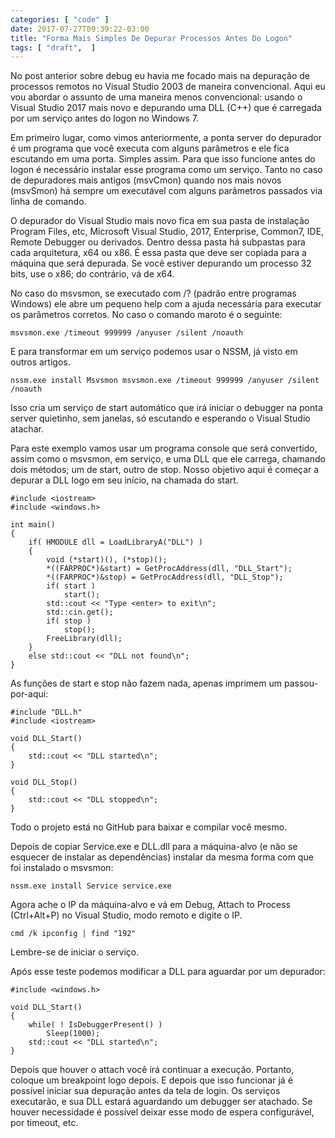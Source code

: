 ```yaml
---
categories: [ "code" ]
date: 2017-07-27T09:39:22-03:00
title: "Forma Mais Simples De Depurar Processos Antes Do Logon"
tags: [ "draft",  ]
---
```

No post anterior sobre debug eu havia me focado mais na depuração de processos remotos no Visual Studio 2003 de maneira convencional. Aqui eu vou abordar o assunto de uma maneira menos convencional: usando o Visual Studio 2017 mais novo e depurando uma DLL (C++) que é carregada por um serviço antes do logon no Windows 7.

Em primeiro lugar, como vimos anteriormente, a ponta server do depurador é um programa que você executa com alguns parâmetros e ele fica escutando em uma porta. Simples assim. Para que isso funcione antes do logon é necessário instalar esse programa como um serviço. Tanto no caso de depuradores mais antigos (msvCmon) quando nos mais novos (msvSmon) há sempre um executável com alguns parâmetros passados via linha de comando.

O depurador do Visual Studio mais novo fica em sua pasta de instalação Program Files, etc, Microsoft Visual Studio, 2017, Enterprise, Common7, IDE, Remote Debugger ou derivados. Dentro dessa pasta há subpastas para cada arquitetura, x64 ou x86. É essa pasta que deve ser copiada para a máquina que será depurada. Se você estiver depurando um processo 32 bits, use o x86; do contrário, vá de x64.

No caso do msvsmon, se executado com /? (padrão entre programas Windows) ele abre um pequeno help com a ajuda necessária para executar os parâmetros corretos. No caso o comando maroto é o seguinte:

    msvsmon.exe /timeout 999999 /anyuser /silent /noauth

E para transformar em um serviço podemos usar o NSSM, já visto em outros artigos.

    nssm.exe install Msvsmon msvsmon.exe /timeout 999999 /anyuser /silent /noauth

Isso cria um serviço de start automático que irá iniciar o debugger na ponta server quietinho, sem janelas, só escutando e esperando o Visual Studio atachar.


Para este exemplo vamos usar um programa console que será convertido, assim como o msvsmon, em serviço, e uma DLL que ele carrega, chamando dois métodos; um de start, outro de stop. Nosso objetivo aqui é começar a depurar a DLL logo em seu início, na chamada do start.

    #include <iostream>
    #include <windows.h>
    
    int main()
    {
        if( HMODULE dll = LoadLibraryA("DLL") )
        {
            void (*start)(), (*stop)();
            *((FARPROC*)&start) = GetProcAddress(dll, "DLL_Start");
            *((FARPROC*)&stop) = GetProcAddress(dll, "DLL_Stop");
            if( start )
                start();
            std::cout << "Type <enter> to exit\n";
            std::cin.get();
            if( stop )
                stop();
            FreeLibrary(dll);
        }
        else std::cout << "DLL not found\n";
    }

As funções de start e stop não fazem nada, apenas imprimem um passou-por-aqui:

    #include "DLL.h"
    #include <iostream>
    
    void DLL_Start()
    {
        std::cout << "DLL started\n";
    }
    
    void DLL_Stop()
    {
        std::cout << "DLL stopped\n";
    }

Todo o projeto está no GitHub para baixar e compilar você mesmo.

Depois de copiar Service.exe e DLL.dll para a máquina-alvo (e não se esquecer de instalar as dependências) instalar da mesma forma com que foi instalado o msvsmon:

    nssm.exe install Service service.exe

Agora ache o IP da máquina-alvo e vá em Debug, Attach to Process (Ctrl+Alt+P) no Visual Studio, modo remoto e digite o IP.

    cmd /k ipconfig | find "192"

Lembre-se de iniciar o serviço.

Após esse teste podemos modificar a DLL para aguardar por um depurador:

    #include <windows.h>
    
    void DLL_Start()
    {
        while( ! IsDebuggerPresent() )
            Sleep(1000);
        std::cout << "DLL started\n";
    }

Depois que houver o attach você irá continuar a execução. Portanto, coloque um breakpoint logo depois. E depois que isso funcionar já é possível iniciar sua depuração antes da tela de login. Os serviços executarão, e sua DLL estará aguardando um debugger ser atachado. Se houver necessidade é possível deixar esse modo de espera configurável, por timeout, etc.
